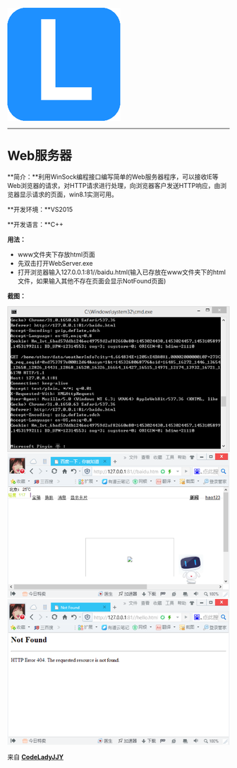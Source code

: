 [![logo](/logo.png)](http://www.codelady.space)

----------

# Web服务器

**简介：**利用WinSock编程接口编写简单的Web服务器程序，可以接收IE等Web浏览器的请求，对HTTP请求进行处理，向浏览器客户发送HTTP响应，由浏览器显示请求的页面，win8.1实测可用。

**开发环境：**VS2015

**开发语言：**C++

**用法：**

* www文件夹下存放html页面
* 先双击打开WebServer.exe
* 打开浏览器输入127.0.0.1:81//baidu.html(输入已存放在www文件夹下的html文件，如果输入其他不存在页面会显示NotFound页面)

**截图：**

![Web服务器](/WebServer1.png)
![Web服务器](/WebServer2.png)
![Web服务器](/WebServer3.png)

来自 **[CodeLadyJJY](http://www.codelady.space)**